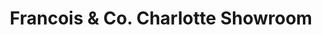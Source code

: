 ---
title: "Francois & Co. Charlotte Showroom"
url: /charlotte/francois-and-co-charlotte-showroom/
shop: doityourself
---